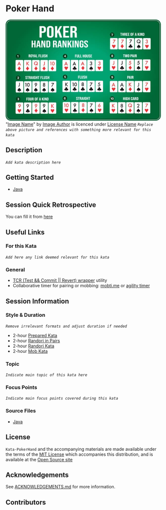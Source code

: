 # Poker Hand

![Kata Image](images/PokerHandRanking.jpg) <br>
"[Image Name](https://xxx)" by [Image Author](https://xxx/) is licenced under [License Name](https://xxx)
_`Replace above picture and references with something more relevant for this kata`_

## Description

_`Add kata description here`_

## Getting Started

- [Java](java/GETTING_STARTED.md)

## Session Quick Retrospective

You can fill it from [here](QuickRetrospective.md)

## Useful Links

### For this Kata

_`Add here any link deemed relevant for this kata`_

### General

- [TCR (Test && Commit || Revert) wrapper](tcr/TCR.md) utility
- Collaborative timer for pairing or mobbing:
  [mobti.me](https://mobti.me/)
  or [agility timer](https://agility.jahed.dev/)

## Session Information

### Style & Duration

_`Remove irrelevant formats and adjust duration if needed`_

- 2-hour [Prepared Kata](doc/PreparedKata.md)
- 2-hour [Randori in Pairs](doc/RandoriInPairs.md)
- 2-hour [Randori Kata](doc/RandoriKata.md)
- 2-hour [Mob Kata](doc/MobProgramming.md)

### Topic

_`Indicate main topic of this kata here`_

### Focus Points

_`Indicate main focus points covered during this kata`_

### Source Files

- [Java](java)

## License

`Kata-PokerHand` and the accompanying materials are made available
under the terms of the [MIT License](LICENSE.md) which accompanies this
distribution, and is available at the [Open Source site](https://opensource.org/licenses/MIT)

## Acknowledgements

See [ACKNOWLEDGEMENTS.md](ACKNOWLEDGEMENTS.md) for more information.

## Contributors
